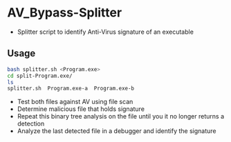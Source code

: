 # AV\_Bypass-Splitter
+ Splitter script to identify Anti-Virus signature of an executable
## Usage
```bash
bash splitter.sh <Program.exe>
cd split-Program.exe/
ls
splitter.sh  Program.exe-a  Program.exe-b
```
+ Test both files against AV using file scan
+ Determine malicious file that holds signature
+ Repeat this binary tree analysis on the file until you it no longer returns a detection
+ Analyze the last detected file in a debugger and identify the signature 
